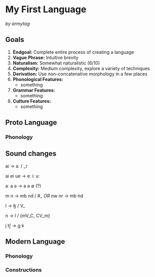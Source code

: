 # My First Language

_by armytag_

## Goals

1. **Endgoal:** Complete entire process of creating a language
2. **Vague Phrase:** Intuitive brevity
3. **Naturalism:** Somewhat naturalistic (6/10)
4. **Complexity:** Medium complexity, explore a variety of techniques
5. **Derivation:** Use non-concatenative morphology in a few places
6. **Phonological Features:** 
    - something
7. **Grammar Features:**
    - something
8. **Culture Features:** 
    - something

## Proto Lanɡuaɡe

### Phonoloɡy

## Sound chanɡes

ai → aː / \_r

ai ei ue → eː iː uː

aː a ə → a ə ∅ (?)

m n → mb nd / #\_
_OR_
nw nr → mb nd

l → ɮ / V\_

n → l / {mV\_C, CV\_m}

j tʃ → ɡ k

## Modern Lanɡuaɡe

### Phonoloɡy

### Constructions